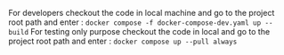 For developers checkout the code in local machine and go to the project root path and enter :  `docker compose -f docker-compose-dev.yaml up --build`
For testing only purpose checkout the code in local and go to the project root path and enter : `docker compose up --pull always`
